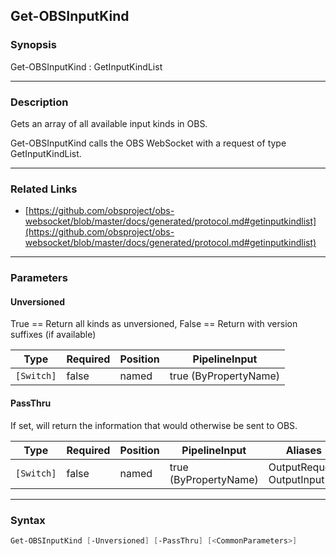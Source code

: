 Get-OBSInputKind
----------------




### Synopsis
Get-OBSInputKind : GetInputKindList



---


### Description

Gets an array of all available input kinds in OBS.


Get-OBSInputKind calls the OBS WebSocket with a request of type GetInputKindList.



---


### Related Links
* [https://github.com/obsproject/obs-websocket/blob/master/docs/generated/protocol.md#getinputkindlist](https://github.com/obsproject/obs-websocket/blob/master/docs/generated/protocol.md#getinputkindlist)





---


### Parameters
#### **Unversioned**

True == Return all kinds as unversioned, False == Return with version suffixes (if available)






|Type      |Required|Position|PipelineInput        |
|----------|--------|--------|---------------------|
|`[Switch]`|false   |named   |true (ByPropertyName)|



#### **PassThru**

If set, will return the information that would otherwise be sent to OBS.






|Type      |Required|Position|PipelineInput        |Aliases                      |
|----------|--------|--------|---------------------|-----------------------------|
|`[Switch]`|false   |named   |true (ByPropertyName)|OutputRequest<br/>OutputInput|





---


### Syntax
```PowerShell
Get-OBSInputKind [-Unversioned] [-PassThru] [<CommonParameters>]
```
